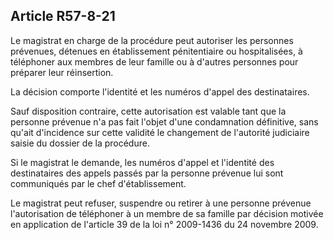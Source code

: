 Article R57-8-21
----
Le magistrat en charge de la procédure peut autoriser les personnes prévenues,
détenues en établissement pénitentiaire ou hospitalisées, à téléphoner aux
membres de leur famille ou à d'autres personnes pour préparer leur réinsertion.

La décision comporte l'identité et les numéros d'appel des destinataires.

Sauf disposition contraire, cette autorisation est valable tant que la personne
prévenue n'a pas fait l'objet d'une condamnation définitive, sans qu'ait
d'incidence sur cette validité le changement de l'autorité judiciaire saisie du
dossier de la procédure.

Si le magistrat le demande, les numéros d'appel et l'identité des destinataires
des appels passés par la personne prévenue lui sont communiqués par le chef
d'établissement.

Le magistrat peut refuser, suspendre ou retirer à une personne prévenue
l'autorisation de téléphoner à un membre de sa famille par décision motivée en
application de l'article 39 de la loi n° 2009-1436 du 24 novembre 2009.
